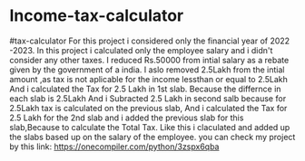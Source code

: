 # Income-tax-calculator
#tax-calculator For this project i considered only the financial year of 2022 -2023. In this project i calculated only the employee salary and i didn't consider any other taxes. I reduced Rs.50000 from intial salary as a rebate given by the government of a india. I aslo removed 2.5Lakh from the intial amount ,as tax is not aplicable for the income lessthan or equal to 2.5Lakh And i calculated the Tax for 2.5 Lakh in 1st slab. Because the differnce in each slab is 2.5Lakh And i Subracted 2.5 Lakh in second salb because for 2.5Lakh tax is calculated on the previous slab, And i calculated the Tax for 2.5 Lakh for the 2nd slab and i added the previous slab for this slab,Because to calculate the Total Tax. Like this i claculated and added up the slabs based up on the salary of the employee. you can check my project by this link: https://onecompiler.com/python/3zspx6qba

